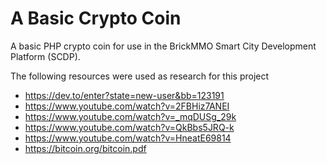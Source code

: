 # A Basic Crypto Coin

A basic PHP crypto coin for use in the BrickMMO Smart City Development Platform (SCDP).

The following resources were used as research for this project

- https://dev.to/enter?state=new-user&bb=123191
- https://www.youtube.com/watch?v=2FBHiz7ANEI
- https://www.youtube.com/watch?v=_mqDUSg_29k
- https://www.youtube.com/watch?v=QkBbs5JRQ-k
- https://www.youtube.com/watch?v=HneatE69814
- https://bitcoin.org/bitcoin.pdf

